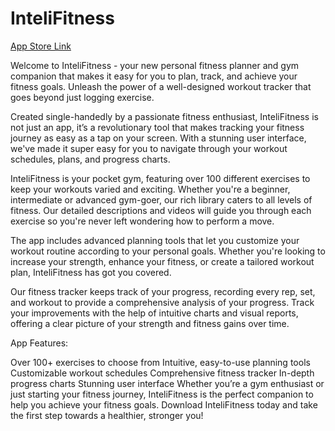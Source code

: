 # InteliFitness

[App Store Link](https://apps.apple.com/us/app/intelifitness/id6450390320?ign-itscg=30200&ign-itsct=apps_box_promote_link)


Welcome to InteliFitness - your new personal fitness planner and gym companion that makes it easy for you to plan, track, and achieve your fitness goals. Unleash the power of a well-designed workout tracker that goes beyond just logging exercise.

Created single-handedly by a passionate fitness enthusiast, InteliFitness is not just an app, it’s a revolutionary tool that makes tracking your fitness journey as easy as a tap on your screen. With a stunning user interface, we've made it super easy for you to navigate through your workout schedules, plans, and progress charts.

InteliFitness is your pocket gym, featuring over 100 different exercises to keep your workouts varied and exciting. Whether you're a beginner, intermediate or advanced gym-goer, our rich library caters to all levels of fitness. Our detailed descriptions and videos will guide you through each exercise so you're never left wondering how to perform a move.

The app includes advanced planning tools that let you customize your workout routine according to your personal goals. Whether you're looking to increase your strength, enhance your fitness, or create a tailored workout plan, InteliFitness has got you covered.

Our fitness tracker keeps track of your progress, recording every rep, set, and workout to provide a comprehensive analysis of your progress. Track your improvements with the help of intuitive charts and visual reports, offering a clear picture of your strength and fitness gains over time.

App Features:

Over 100+ exercises to choose from
Intuitive, easy-to-use planning tools
Customizable workout schedules
Comprehensive fitness tracker
In-depth progress charts
Stunning user interface
Whether you’re a gym enthusiast or just starting your fitness journey, InteliFitness is the perfect companion to help you achieve your fitness goals. Download InteliFitness today and take the first step towards a healthier, stronger you!






